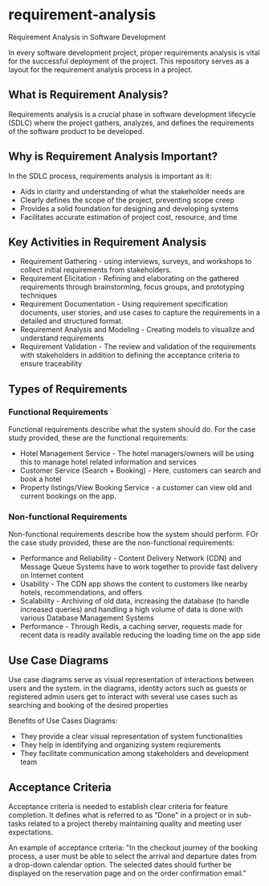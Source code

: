 # requirement-analysis
Requirement Analysis in Software Development

In every software development project, proper requirements analysis is vital for the successful deployment of the project.
This repository serves as a layout for the requirement analysis process in a project.

<h2>What is Requirement Analysis?</h2>
<p>Requirements analysis is a crucial phase in software development lifecycle (SDLC) where the project gathers,
analyzes, and defines the requirements of the software product to be developed.</p>

<h2>Why is Requirement Analysis Important?</h2>
<p>In the SDLC process, requirements analysis is important as it:</p>
<ul>
  <li>Aids in clarity and understanding of what the stakeholder needs are</li>
  <li>Clearly defines the scope of the project, preventing scope creep</li>
  <li>Provides a solid foundation for designing and developing systems</li>
  <li>Facilitates accurate estimation of project cost, resource, and time</li>
</ul>

<h2>Key Activities in Requirement Analysis</h2>
<ul>
  <li>Requirement Gathering - using interviews, surveys, and workshops to collect initial requirements from stakeholders.</li>
  <li>Requirement Elicitation - Refining and elaborating on the gathered requirements through brainstorming, focus groups, and prototyping techniques</li>
  <li>Requirement Documentation - Using requirement specification documents, user stories, and use cases to capture the requirements in a detailed and structured format.</li>
  <li>Requirement Analysis and Modeling - Creating models to visualize and understand requirements</li>
  <li>Requirement Validation - The review and validation of the requirements with stakeholders in addition to defining the acceptance criteria to ensure traceability</li>
</ul> 

<h2>Types of Requirements</h2>
<h3>Functional Requirements</h3>
<p>Functional requirements describe what the system should do. For the case study provided, these are the functional requirements:</p>
<ul>
  <li>Hotel Management Service - The hotel managers/owners will be using this to manage hotel related information and services</li>
  <li>Customer Service (Search + Booking) - Here, customers can search and book a hotel</li>
  <li>Property listings/View Booking Service - a customer can view old and current bookings on the app.</li>
</ul>
<h3>Non-functional Requirements</h3>
<p>Non-functional requirements describe how the system should perform. FOr the case study provided, these are the non-functional requirements:</p>
<ul>
  <li>Performance and Reliability - Content Delivery Network (CDN) and Message Queue Systems have to work together to provide fast delivery on Internet content</li>
  <li>Usability - The CDN app shows the content to customers like nearby hotels, recommendations, and offers</li>
  <li>Scalability - Archiving of old data, increasing the database (to handle increased queries) and handling a high volume of data is done with various Database Management Systems</li>
  <li>Performance - Through Redis, a caching server, requests made for recent data is readily available reducing the loading time on the app side</li>
</ul>

<h2>Use Case Diagrams</h2>
<p>Use case diagrams serve as visual representation of interactions between users and the system. in the diagrams, identity actors such as guests or registered admin users get to interact with several use cases such as searching and booking of the desired properties</p>
<p>Benefits of Use Cases Diagrams:</p>
<ul>
  <li>They provide a clear visual representation of system functionalities</li>
  <li>They help in identifying and organizing system reqiurements</li>
  <li>They facilitate communication among stakeholders and development team</li>
</ul>

<h2>Acceptance Criteria</h2>
<p>Acceptance criteria is needed to establish clear criteria for feature completion. It defines what is referred to as "Done" in a project or in sub-tasks related to a project thereby maintaining quality and meeting user expectations.</p>
<p>An example of acceptance criteria: "In the checkout journey of the booking process, a user must be able to select the arrival and departure dates from a drop-down calendar option. The selected dates should further be displayed on the reservation page and on the order confirmation email."</p>


